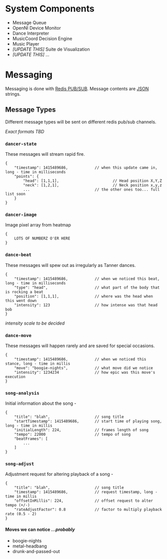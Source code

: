 # System Components

- Message Queue
- OpenNI Device Monitor
- Dance Interpreter
- MusicCoord Decision Engine
- Music Player
- *[UPDATE THIS]* Suite de Visualization
- *[UPDATE THIS]* ...

# Messaging

Messaging is done with [Redis PUB/SUB](http://redis.io/topics/pubsub). Message contents are [JSON](http://www.json.org/) strings.

## Message Types

Different message types will be sent on different redis pub/sub channels.

*Exact formats TBD*

### `dancer-state`

These messages will stream rapid fire.

    {
        "timestamp": 1415489686,            // when this update came in, long - time in milliseconds
        "points": {
            "head": [1,1,1],                        // Head position X,Y,Z
            "neck": [1,2,1],                        // Neck position x,y,z
            ...                             // the other ones too... full list soon
        }
    }

### `dancer-image`

Image pixel array from heatmap

    {
        LOTS OF NUMBERZ O'ER HERE
    }
    
### `dance-beat`

These messages will spew out as irregularly as Tanner dances.

    {
        "timestamp": 1415489686,            // when we noticed this beat, long - time in milliseconds
        "type": "head",                     // what part of the body that is rocking a beat
        "position": [1,1,1],                // where was the head when this went down
        "intensity": 123                    // how intense was that head bob
    }

*intensity scale to be decided*

### `dance-move`

These messages will happen rarely and are saved for special occasions.

    {
        "timestamp": 1415489686,            // when we noticed this stance, long - time in millis
        "move": "boogie-nights",            // what move did we notice
        "intensity": 1234234                // how epic was this move's execution
    }

### `song-analysis`

Initial information about the song - 

    {
        "title": "blah",                    // song title
        "startTimestamp": 1415489686,       // start time of playing song, long - time in millis
        "initialLength": 224,               // frames length of song
        "tempo": 22000                      // tempo of song
        "beatFrames": [
            ...
        ]
    }
    
### `song-adjust`

Adjustment request for altering playback of a song -

    {
        "title": "blah",                    // song title
        "timestamp": 1415489686,            // request timestamp, long - time in millis
        "offsetInMillis": 224,              // offset request to alter tempo (+/-)
        "rateAdjustFactor": 0.8             // factor to multiply playback rate (0.5 - 2)
    }

#### Moves we can notice *...probably*

- boogie-nights
- metal-headbang
- drunk-and-passed-out

